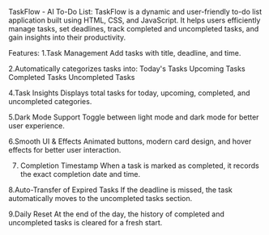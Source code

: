 TaskFlow - AI To-Do List:
TaskFlow is a dynamic and user-friendly to-do list application built using HTML, CSS, and JavaScript. It helps users efficiently manage tasks, set deadlines, track completed and uncompleted tasks, and gain insights into their productivity.

Features:
1.Task Management
   Add tasks with title, deadline, and time.

2.Automatically categorizes tasks into:
   Today's Tasks
   Upcoming Tasks
   Completed Tasks
   Uncompleted Tasks

4.Task Insights
   Displays total tasks for today, upcoming, completed, and uncompleted categories.

5.Dark Mode Support
   Toggle between light mode and dark mode for better user experience.

6.Smooth UI & Effects
   Animated buttons, modern card design, and hover effects for better user interaction.

7. Completion Timestamp
   When a task is marked as completed, it records the exact completion date and time.

8.Auto-Transfer of Expired Tasks
   If the deadline is missed, the task automatically moves to the uncompleted tasks section.

9.Daily Reset
   At the end of the day, the history of completed and uncompleted tasks is cleared for a fresh start.
